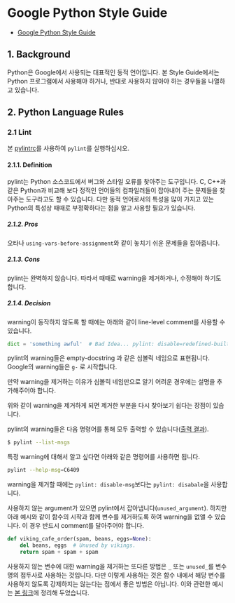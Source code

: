 # Google Python Style Guide

- [Google Python Style Guide](<https://google.github.io/styleguide/pyguide.html>)

## 1. Background

Python은 Google에서 사용되는 대표적인 동적 언어입니다. 본 Style Guide에서는 Python 프로그램에서 사용해야 하거나, 반대로 사용하지 않아야 하는 경우들을 나열하고 있습니다. 

## 2. Python Language Rules

### 2.1 Lint

본 [pylintrc](<https://google.github.io/styleguide/pylintrc>)를 사용하여 `pylint`를 실행하십시오.

#### 2.1.1. Definition

pylint는 Python 소스코드에서 버그와 스타일 오류를 찾아주는 도구입니다. C, C++과 같은 Python과 비교해 보다 정적인 언어들의 컴파일러들이 잡아내어 주는 문제들을 찾아주는 도구라고도 할 수 있습니다. 다만 동적 언어로서의 특성을 많이 가지고 있는 Python의 특성상 때때로 부정확하다는 점을 알고 사용할 필요가 있습니다.

##### 2.1.2. Pros

오타나 `using-vars-before-assignment`와 같이 놓치기 쉬운 문제들을 잡아줍니다.

##### 2.1.3. Cons

pylint는 완벽하지 않습니다. 따라서 때때로 warning을 제거하거나, 수정해야 하기도 합니다.

##### 2.1.4. Decision

warning이 동작하지 않도록 할 때에는 아래와 같이 line-level comment를 사용할 수 있습니다.

```python
dict = 'something awful'  # Bad Idea... pylint: disable=redefined-builtin
```

pylint의 warning들은 empty-docstring 과 같은 심볼릭 네임으로 표현됩니다. Google의 warning들은 `g-` 로 시작합니다.

만약 warning을 제거하는 이유가 심볼릭 네임만으로 알기 어려운 경우에는 설명을 추가해주어야 합니다.

위와 같이 warning을 제거하게 되면 제거한 부분을 다시 찾아보기 쉽다는 장점이 있습니다.

pylint의 warning들은 다음 명령어를 통해 모두 출력할 수 있습니다([출력 결과](<./pylint_example/pylint_list_msgs.txt>)).

```bash
$ pylint --list-msgs
```

특정 warning에 대해서 알고 싶다면 아래와 같은 명령어를 사용하면 됩니다.

```bash
pylint --help-msg=C6409
```

warning을 제거할 때에는 `pylint: disable-msg`보다는 `pylint: disabale`을 사용합니다.

사용하지 않는 argument가 있으면 pylint에서 잡아냅니다(`unused_argument`). 하지만 아래 예시와 같이 함수의 시작과 함께 변수를 제거하도록 하여 warning을 없앨 수 있습니다. 이 경우 반드시 comment를 달아주어야 합니다.

```python
def viking_cafe_order(spam, beans, eggs=None):
    del beans, eggs  # Unused by vikings.
    return spam + spam + spam
```

사용하지 않는 변수에 대한 warning을 제거하는 또다른 방법은 `_` 또는 `unused_`를 변수명의 접두사로 사용하는 것입니다. 다만 이렇게 사용하는 것은 함수 내에서 해당 변수를 사용하지 않도록 강제하지는 않는다는 점에서 좋은 방법은 아닙니다. 이와 관련한 예시는 [본 링크](<./pylint_example/unused_argument.py>)에 정리해 두었습니다.
